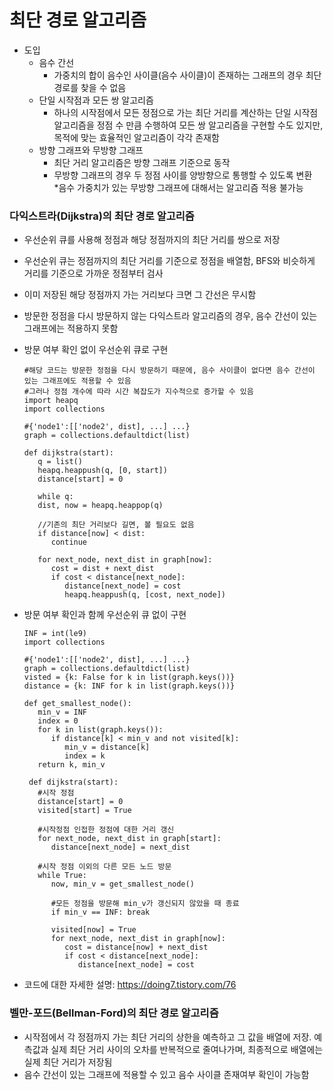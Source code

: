 # 최단 경로 알고리즘

- 도입
   - 음수 간선
     - 가중치의 합이 음수인 사이클(음수 사이클)이 존재하는 그래프의 경우 최단 경로를 찾을 수 없음
   - 단일 시작점과 모든 쌍 알고리즘
     - 하나의 시작점에서 모든 정점으로 가는 최단 거리를 계산하는 단일 시작점 알고리즘을 정점 수 만큼 수행하여 모든 쌍 알고리즘을 구현할 수도 있지만, 목적에 맞는 효율적인 알고리즘이 각각 존재함
   - 방향 그래프와 무방향 그래프
     - 최단 거리 알고리즘은 방향 그래프 기준으로 동작
     - 무방향 그래프의 경우 두 정점 사이를 양방향으로 통행할 수 있도록 변환  
       *음수 가중치가 있는 무방향 그래프에 대해서는 알고리즘 적용 불가능

### 다익스트라(Dijkstra)의 최단 경로 알고리즘

- 우선순위 큐를 사용해 정점과 해당 정점까지의 최단 거리를 쌍으로 저장
- 우선순위 큐는 정점까지의 최단 거리를 기준으로 정점을 배열함, BFS와 비슷하게 거리를 기준으로 가까운 정점부터 검사
- 이미 저장된 해당 정점까지 가는 거리보다 크면 그 간선은 무시함
- 방문한 정점을 다시 방문하지 않는 다익스트라 알고리즘의 경우, 음수 간선이 있는 그래프에는 적용하지 못함

- 방문 여부 확인 없이 우선순위 큐로 구현
   ```
   #해당 코드는 방문한 정점을 다시 방문하기 때문에, 음수 사이클이 없다면 음수 간선이 있는 그래프에도 적용할 수 있음
   #그러나 정점 개수에 따라 시간 복잡도가 지수적으로 증가할 수 있음
   import heapq
   import collections

   #{'node1':[['node2', dist], ...] ...}
   graph = collections.defaultdict(list)

   def dijkstra(start):
      q = list()
      heapq.heappush(q, [0, start])
      distance[start] = 0

      while q:
      dist, now = heapq.heappop(q)

      //기존의 최단 거리보다 길면, 볼 필요도 없음
      if distance[now] < dist:
         continue

      for next_node, next_dist in graph[now]:
         cost = dist + next_dist
         if cost < distance[next_node]:
            distance[next_node] = cost
            heapq.heappush(q, [cost, next_node])

   ```
- 방문 여부 확인과 함께 우선순위 큐 없이 구현
   ```
   INF = int(le9)
   import collections

   #{'node1':[['node2', dist], ...] ...}
   graph = collections.defaultdict(list)
   visted = {k: False for k in list(graph.keys())}
   distance = {k: INF for k in list(graph.keys())}

   def get_smallest_node():
      min_v = INF
      index = 0
      for k in list(graph.keys()):
         if distance[k] < min_v and not visited[k]:
            min_v = distance[k]
            index = k
      return k, min_v

    def dijkstra(start):
      #시작 정점
      distance[start] = 0
      visited[start] = True

      #시작정점 인접한 정점에 대한 거리 갱신
      for next_node, next_dist in graph[start]:
         distance[next_node] = next_dist

      #시작 정점 이외의 다른 모든 노드 방문
      while True:
         now, min_v = get_smallest_node()

         #모든 정점을 방문해 min_v가 갱신되지 않았을 때 종료
         if min_v == INF: break

         visited[now] = True
         for next_node, next_dist in graph[now]:
            cost = distance[now] + next_dist
            if cost < distance[next_node]:
               distance[next_node] = cost
   ```
- 코드에 대한 자세한 설명: https://doing7.tistory.com/76 

### 벨만-포드(Bellman-Ford)의 최단 경로 알고리즘

- 시작점에서 각 정점까지 가는 최단 거리의 상한을 예측하고 그 값을 배열에 저장. 예측값과 실제 최단 거리 사이의 오차를 반복적으로 줄여나가며, 최종적으로 배열에는 실제 최단 거리가 저장됨
- 음수 간선이 있는 그래프에 적용할 수 있고 음수 사이클 존재여부 확인이 가능함
